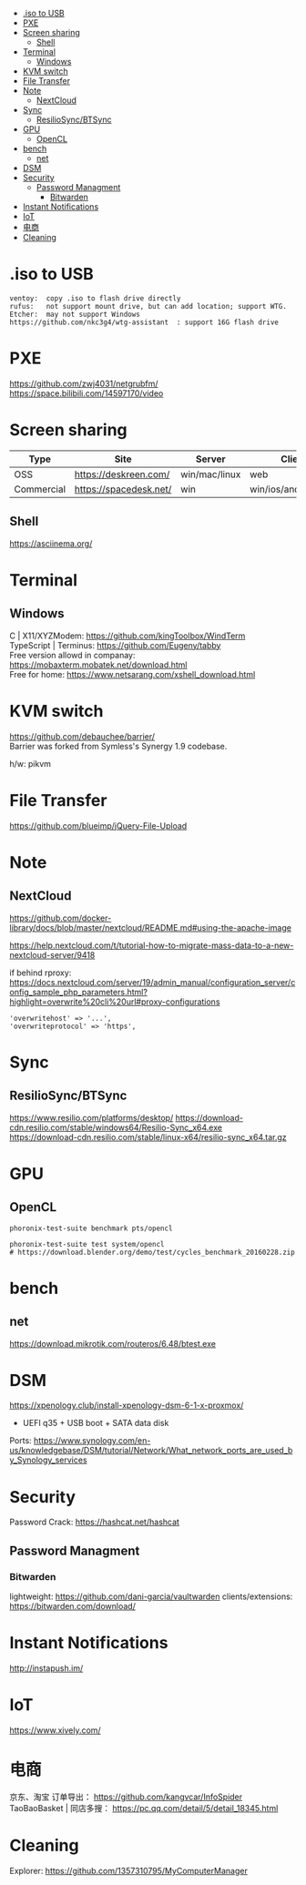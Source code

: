 <!-- TOC -->

- [.iso to USB](#iso-to-usb)
- [PXE](#pxe)
- [Screen sharing](#screen-sharing)
  - [Shell](#shell)
- [Terminal](#terminal)
  - [Windows](#windows)
- [KVM switch](#kvm-switch)
- [File Transfer](#file-transfer)
- [Note](#note)
  - [NextCloud](#nextcloud)
- [Sync](#sync)
  - [ResilioSync/BTSync](#resiliosyncbtsync)
- [GPU](#gpu)
  - [OpenCL](#opencl)
- [bench](#bench)
  - [net](#net)
- [DSM](#dsm)
- [Security](#security)
  - [Password Managment](#password-managment)
    - [Bitwarden](#bitwarden)
- [Instant Notifications](#instant-notifications)
- [IoT](#iot)
- [电商](#电商)
- [Cleaning](#cleaning)

<!-- /TOC -->

# .iso to USB
    ventoy:  copy .iso to flash drive directly
    rufus:   not support mount drive, but can add location; support WTG.
    Etcher:  may not support Windows
    https://github.com/nkc3g4/wtg-assistant  : support 16G flash drive

# PXE
https://github.com/zwj4031/netgrubfm/  
https://space.bilibili.com/14597170/video  

# Screen sharing
|Type|Site|Server|Client|Management|
|---|---|---|---|---|
|OSS|https://deskreen.com/|win/mac/linux|web|ViewOnly|
|Commercial|https://spacedesk.net/|win|win/ios/android/web|Touch|

## Shell
https://asciinema.org/

# Terminal
## Windows
C | X11/XYZModem: https://github.com/kingToolbox/WindTerm  
TypeScript | Terminus: https://github.com/Eugeny/tabby  
Free version allowd in companay: https://mobaxterm.mobatek.net/download.html   
Free for home: https://www.netsarang.com/xshell_download.html  

# KVM switch
https://github.com/debauchee/barrier/   
Barrier was forked from Symless's Synergy 1.9 codebase.

h/w: pikvm

# File Transfer
https://github.com/blueimp/jQuery-File-Upload  

# Note
## NextCloud
https://github.com/docker-library/docs/blob/master/nextcloud/README.md#using-the-apache-image

https://help.nextcloud.com/t/tutorial-how-to-migrate-mass-data-to-a-new-nextcloud-server/9418

if behind rproxy:   
https://docs.nextcloud.com/server/19/admin_manual/configuration_server/config_sample_php_parameters.html?highlight=overwrite%20cli%20url#proxy-configurations

    'overwritehost' => '...',
    'overwriteprotocol' => 'https',

# Sync
## ResilioSync/BTSync
https://www.resilio.com/platforms/desktop/
https://download-cdn.resilio.com/stable/windows64/Resilio-Sync_x64.exe  
https://download-cdn.resilio.com/stable/linux-x64/resilio-sync_x64.tar.gz  

# GPU
## OpenCL
    phoronix-test-suite benchmark pts/opencl

    phoronix-test-suite test system/opencl
    # https://download.blender.org/demo/test/cycles_benchmark_20160228.zip

# bench
## net
https://download.mikrotik.com/routeros/6.48/btest.exe

# DSM
https://xpenology.club/install-xpenology-dsm-6-1-x-proxmox/
- UEFI q35 + USB boot + SATA data disk

Ports: https://www.synology.com/en-us/knowledgebase/DSM/tutorial/Network/What_network_ports_are_used_by_Synology_services

# Security
Password Crack: https://hashcat.net/hashcat

## Password Managment
### Bitwarden
lightweight: https://github.com/dani-garcia/vaultwarden
clients/extensions: https://bitwarden.com/download/

# Instant Notifications
http://instapush.im/

# IoT
https://www.xively.com/

# 电商
京东、淘宝 订单导出： https://github.com/kangvcar/InfoSpider  
TaoBaoBasket | 同店多搜： https://pc.qq.com/detail/5/detail_18345.html  

# Cleaning
Explorer: https://github.com/1357310795/MyComputerManager